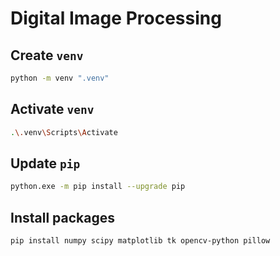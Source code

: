 # Digital Image Processing

## Create `venv`

```bash
python -m venv ".venv"
```

## Activate `venv`

```bash
.\.venv\Scripts\Activate
```

## Update `pip`

```bash
python.exe -m pip install --upgrade pip
```

## Install packages

```bash
pip install numpy scipy matplotlib tk opencv-python pillow
```
